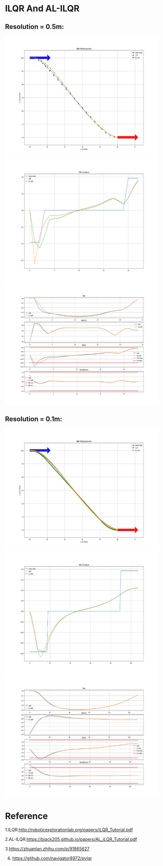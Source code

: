 # ILQR And AL-ILQR

## Resolution = 0.5m:  
<img src=https://github.com/xilinnancheng/ilqr/blob/main/path_1.png width = "600" height="400"/><br/>
<img src=https://github.com/xilinnancheng/ilqr/blob/main/path_curvature_1.png width = "600" height="400"/><br/>
<img src=https://github.com/xilinnancheng/ilqr/blob/main/state_1.png width = "600" height="400"/><br/>

## Resolution = 0.1m:  
<img src=https://github.com/xilinnancheng/ilqr/blob/main/path_2.png width = "600" height="400"/><br/>
<img src=https://github.com/xilinnancheng/ilqr/blob/main/path_curvature_2.png width = "600" height="400"/><br/>
<img src=https://github.com/xilinnancheng/ilqr/blob/main/state_2.png width = "600" height="400"/><br/>

# Reference
1.ILQR:http://roboticexplorationlab.org/papers/iLQR_Tutorial.pdf
  
2.AL-ILQR:https://bjack205.github.io/papers/AL_iLQR_Tutorial.pdf

3.https://zhuanlan.zhihu.com/p/91865627

4. https://github.com/navigator8972/pylqr

